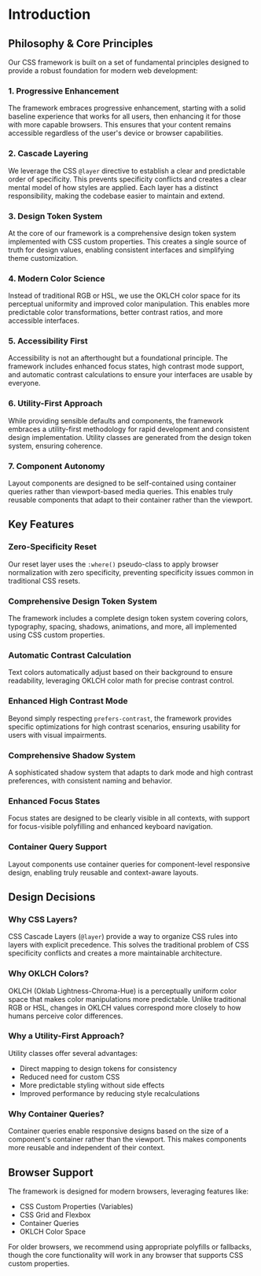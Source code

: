 # Introduction

## Philosophy & Core Principles

Our CSS framework is built on a set of fundamental principles designed to provide a robust foundation for modern web development:

### 1. Progressive Enhancement

The framework embraces progressive enhancement, starting with a solid baseline experience that works for all users, then enhancing it for those with more capable browsers. This ensures that your content remains accessible regardless of the user's device or browser capabilities.

### 2. Cascade Layering

We leverage the CSS `@layer` directive to establish a clear and predictable order of specificity. This prevents specificity conflicts and creates a clear mental model of how styles are applied. Each layer has a distinct responsibility, making the codebase easier to maintain and extend.

### 3. Design Token System

At the core of our framework is a comprehensive design token system implemented with CSS custom properties. This creates a single source of truth for design values, enabling consistent interfaces and simplifying theme customization.

### 4. Modern Color Science

Instead of traditional RGB or HSL, we use the OKLCH color space for its perceptual uniformity and improved color manipulation. This enables more predictable color transformations, better contrast ratios, and more accessible interfaces.

### 5. Accessibility First

Accessibility is not an afterthought but a foundational principle. The framework includes enhanced focus states, high contrast mode support, and automatic contrast calculations to ensure your interfaces are usable by everyone.

### 6. Utility-First Approach

While providing sensible defaults and components, the framework embraces a utility-first methodology for rapid development and consistent design implementation. Utility classes are generated from the design token system, ensuring coherence.

### 7. Component Autonomy

Layout components are designed to be self-contained using container queries rather than viewport-based media queries. This enables truly reusable components that adapt to their container rather than the viewport.

## Key Features

### Zero-Specificity Reset

Our reset layer uses the `:where()` pseudo-class to apply browser normalization with zero specificity, preventing specificity issues common in traditional CSS resets.

### Comprehensive Design Token System

The framework includes a complete design token system covering colors, typography, spacing, shadows, animations, and more, all implemented using CSS custom properties.

### Automatic Contrast Calculation

Text colors automatically adjust based on their background to ensure readability, leveraging OKLCH color math for precise contrast control.

### Enhanced High Contrast Mode

Beyond simply respecting `prefers-contrast`, the framework provides specific optimizations for high contrast scenarios, ensuring usability for users with visual impairments.

### Comprehensive Shadow System

A sophisticated shadow system that adapts to dark mode and high contrast preferences, with consistent naming and behavior.

### Enhanced Focus States

Focus states are designed to be clearly visible in all contexts, with support for focus-visible polyfilling and enhanced keyboard navigation.

### Container Query Support

Layout components use container queries for component-level responsive design, enabling truly reusable and context-aware layouts.

## Design Decisions

### Why CSS Layers?

CSS Cascade Layers (`@layer`) provide a way to organize CSS rules into layers with explicit precedence. This solves the traditional problem of CSS specificity conflicts and creates a more maintainable architecture.

### Why OKLCH Colors?

OKLCH (Oklab Lightness-Chroma-Hue) is a perceptually uniform color space that makes color manipulations more predictable. Unlike traditional RGB or HSL, changes in OKLCH values correspond more closely to how humans perceive color differences.

### Why a Utility-First Approach?

Utility classes offer several advantages:
- Direct mapping to design tokens for consistency
- Reduced need for custom CSS
- More predictable styling without side effects
- Improved performance by reducing style recalculations

### Why Container Queries?

Container queries enable responsive designs based on the size of a component's container rather than the viewport. This makes components more reusable and independent of their context.

## Browser Support

The framework is designed for modern browsers, leveraging features like:
- CSS Custom Properties (Variables)
- CSS Grid and Flexbox
- Container Queries
- OKLCH Color Space

For older browsers, we recommend using appropriate polyfills or fallbacks, though the core functionality will work in any browser that supports CSS custom properties.